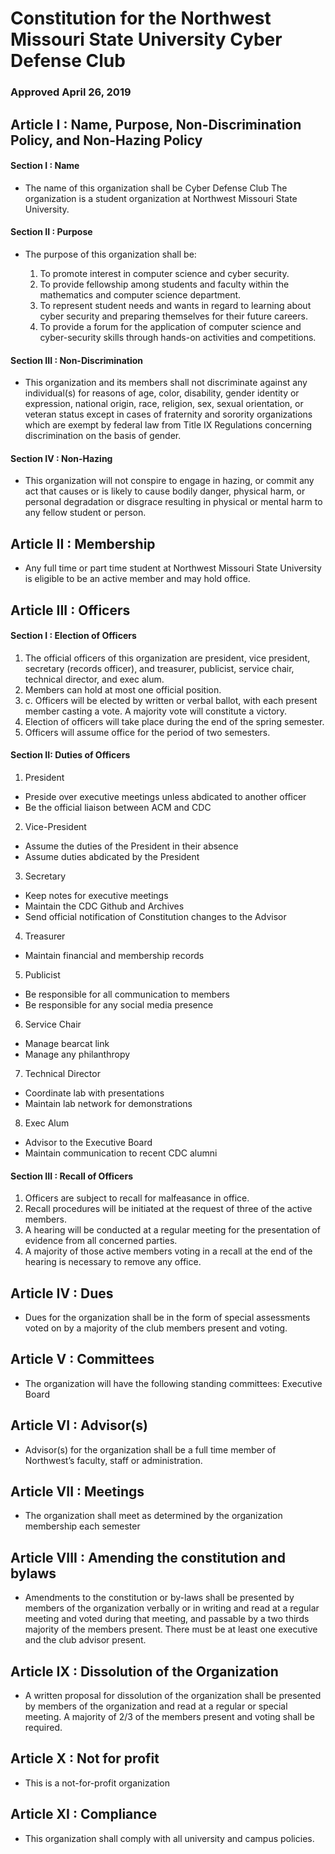 # Constitution for the Northwest Missouri State University Cyber Defense Club

### Approved April 26, 2019

## Article I : Name, Purpose, Non-Discrimination Policy, and Non-Hazing Policy

#### Section I : Name

* The name of this organization shall be Cyber Defense Club
The organization is a student organization at Northwest Missouri State University.

#### Section II : Purpose  

* The purpose of this organization shall be:

  1. To promote interest in computer science and cyber security.
  2. To provide fellowship among students and faculty within the mathematics and computer science department.
  3. To represent student needs and wants in regard to learning about cyber security and preparing themselves for their future careers.
  4. To provide a forum for the application of computer science and cyber-security skills through hands-on activities and competitions.

#### Section III : Non-Discrimination

* This organization and its members shall not discriminate against any individual(s) for reasons of age, color, disability, gender identity or expression, national origin, race, religion, sex, sexual orientation, or veteran status except in cases of fraternity and sorority organizations which are exempt by federal law from Title IX Regulations concerning discrimination on the basis of gender.

#### Section IV : Non-Hazing

* This organization will not conspire to engage in hazing, or commit any act that causes or is likely to cause bodily danger, physical harm, or personal degradation or disgrace resulting in physical or mental harm to any fellow student or person.

## Article II : Membership

* Any full time or part time student at Northwest Missouri State University is eligible to be an active member and may hold office.

## Article III : Officers

#### Section I : Election of Officers

1. The official officers of this organization are president, vice president, secretary (records officer), and treasurer, publicist, service chair, technical director, and exec alum.
2. Members can hold at most one official position.
3. c.	Officers will be elected by written or verbal ballot, with each present member casting a vote. A majority vote will constitute a victory.
4. Election of officers will take place during the end of the spring semester.
5. Officers will assume office for the period of two semesters.

#### Section II: Duties of Officers

1. President
  * Preside over executive meetings unless abdicated to another officer
  * Be the official liaison between ACM and CDC
2. Vice-President
  * Assume the duties of the President in their absence
  * Assume duties abdicated by the President
3. Secretary
  * Keep notes for executive meetings
  * Maintain the CDC Github and Archives
  * Send official notification of Constitution changes to the Advisor
4. Treasurer
  * Maintain financial and membership records
5. Publicist
  * Be responsible for all communication to members
  * Be responsible for any social media presence
6. Service Chair
  * Manage bearcat link
  * Manage any philanthropy
7. Technical Director
  * Coordinate lab with presentations
  * Maintain lab network for demonstrations
8. Exec Alum
  * Advisor to the Executive Board
  * Maintain communication to recent CDC alumni

#### Section III : Recall of Officers

1. Officers are subject to recall for malfeasance in office.
2. Recall procedures will be initiated at the request of three of the active members.
3. A hearing will be conducted at a regular meeting for the presentation of evidence from all concerned parties.
4. A majority of those active members voting in a recall at the end of the hearing is necessary to remove any office.

## Article IV :  Dues

* Dues for the organization shall be in the form of special assessments voted on by a majority of the club members present and voting.

## Article V : Committees

* The organization will have the following standing committees: Executive Board

## Article VI : Advisor(s)

* Advisor(s) for the organization shall be a full time member of Northwest’s faculty, staff or administration.

## Article VII : Meetings

* The organization shall meet as determined by the organization membership each semester

## Article VIII : Amending the constitution and bylaws

* Amendments to the constitution or by-laws shall be presented by members of the organization verbally or in writing and read at a regular meeting and voted during that meeting, and passable by a two thirds majority of the members present. There must be at least one executive and the club advisor present.

## Article IX : Dissolution of the Organization

* A written proposal for dissolution of the organization shall be presented by members of the organization and read at a regular or special meeting.  A majority of 2/3 of the members present and voting shall be required.

## Article X : Not for profit

* This is a not-for-profit organization

## Article XI : Compliance

* This organization shall comply with all university and campus policies.
